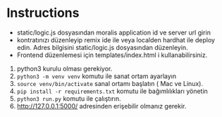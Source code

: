 # Instructions
- static/logic.js dosyasından moralis application id ve server url girin
- kontratınızı düzenleyip remix ide ile veya localden hardhat ile deploy edin. Adres bilgisini static/logic.js dosyasından düzenleyin.
- Frontend düzenlemesi için templates/index.html i kullanabilirsiniz.

1. python3 kurulu olması gerekiyor.
2. `python3 -m venv venv` komutu ile sanat ortam ayarlayın
3. `source venv/bin/activate` sanal ortamı başlatın ( Mac ve Linux).
4. `pip install -r requirements.txt` komutu ile bağımlılıkları yönetin
5. `python3 run.py` komutu ile çalıştırın. 
6. http://127.0.0.1:5000/ adresinden erişebilir olmanız gerekir.